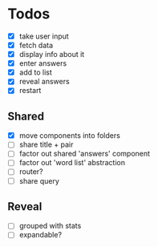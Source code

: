 # Todos

- [x] take user input
- [x] fetch data
- [x] display info about it
- [x] enter answers
- [x] add to list
- [x] reveal answers
- [x] restart

## Shared

- [x] move components into folders
- [ ] share title + pair
- [ ] factor out shared 'answers' component
- [ ] factor out 'word list' abstraction
- [ ] router?
- [ ] share query

## Reveal

- [ ] grouped with stats
- [ ] expandable?
